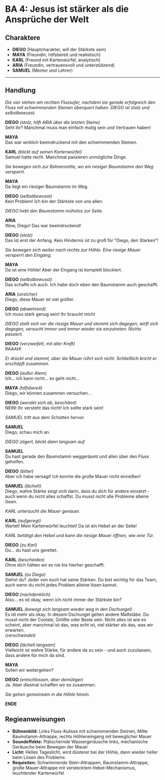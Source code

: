 # BA 4: Jesus ist stärker als die Ansprüche der Welt

## Charaktere

- **DIEGO** (Hauptcharakter, will der Stärkste sein)
- **MAYA** (Freundin, hilfsbereit und realistisch)
- **KARL** (Freund mit Kartenwürfel, analytisch)
- **ARIA** (Freundin, vertrauensvoll und unterstützend)
- **SAMUEL** (Mentor und Lehrer)

---

## Handlung

*Die vier stehen am rechten Flussufer, nachdem sie gerade erfolgreich den Fluss mit schwimmenden Steinen überquert haben. DIEGO ist stolz und selbstbewusst.*

**DIEGO** *(stolz, hilft ARIA über die letzten Steine)*  
Seht ihr? Manchmal muss man einfach mutig sein und Vertrauen haben!

**MAYA**  
Das war wirklich beeindruckend mit den schwimmenden Steinen.

**KARL** *(blickt auf seinen Kartenwürfel)*  
Samuel hatte recht. Manchmal passieren unmögliche Dinge.

*Sie bewegen sich zur Bühnenmitte, wo ein riesiger Baumstamm den Weg versperrt.*

**MAYA**  
Da liegt ein riesiger Baumstamm im Weg.

**DIEGO** *(selbstbewusst)*  
Kein Problem! Ich bin der Stärkste von uns allen.

*DIEGO hebt den Baumstamm mühelos zur Seite.*

**ARIA**  
Wow, Diego! Das war beeindruckend!

**DIEGO** *(stolz)*  
Das ist erst der Anfang. Kein Hindernis ist zu groß für "Diego, den Starken"!

*Sie bewegen sich weiter nach rechts zur Höhle. Eine riesige Mauer versperrt den Eingang.*

**MAYA**  
Da ist eine Höhle! Aber der Eingang ist komplett blockiert.

**DIEGO** *(selbstbewusst)*  
Das schaffe ich auch. Ich habe doch eben den Baumstamm auch geschafft.

**ARIA** *(unsicher)*  
Diego, diese Mauer ist viel größer.

**DIEGO** *(abwehrend)*  
Ich muss stark genug sein! Ihr braucht mich!

*DIEGO stellt sich vor die riesige Mauer und stemmt sich dagegen, wirft sich dagegen, versucht immer und immer wieder sie einzutreten. Nichts passiert.*

**DIEGO** *(verzweifelt, mit aller Kraft)*  
RAAAH!

*Er drückt und stemmt, aber die Mauer rührt sich nicht. Schließlich bricht er erschöpft zusammen.*

**DIEGO** *(außer Atem)*  
Ich... ich kann nicht... es geht nicht...

**MAYA** *(hilfsbereit)*  
Diego, wir können zusammen versuchen...

**DIEGO** *(wendet sich ab, beschämt)*  
NEIN! Ihr versteht das nicht! Ich sollte stark sein!

*SAMUEL tritt aus dem Schatten hervor.*

**SAMUEL**  
Diego, schau mich an.

*DIEGO zögert, blickt dann langsam auf.*

**SAMUEL**  
Du hast gerade den Baumstamm weggeräumt und allen über den Fluss geholfen. 

**DIEGO** *(bitter)*  
Aber ich habe versagt! Ich konnte die große Mauer nicht einreißen!

**SAMUEL** *(lächelt)*  
Diego, wahre Stärke zeigt sich darin, dass du dich für andere einsetzt - auch wenn du nicht alles schaffst. Du musst nicht alle Probleme alleine lösen.

*KARL untersucht die Mauer genauer.*

**KARL** *(aufgeregt)*  
Wartet! Mein Kartenwürfel leuchtet! Da ist ein Hebel an der Seite!

*KARL betätigt den Hebel und kann die riesige Mauer öffnen, wie eine Tür.*

**DIEGO** *(zu Karl)*  
Du... du hast uns gerettet.

**KARL** *(bescheiden)*  
Ohne dich hätten wir es nie bis hierher geschafft.

**SAMUEL** *(zu Diego)*  
Siehst du? Jeder von euch hat seine Stärken. Du bist wichtig für das Team, auch wenn du nicht jedes Problem alleine lösen kannst.

**DIEGO** *(nachdenklich)*  
Also... es ist okay, wenn ich nicht immer der Stärkste bin?

**SAMUEL** *(bewegt sich langsam wieder weg in den Dschungel)*  
Es ist mehr als okay. In diesem Dschungel gelten andere Maßstäbe. Du musst nicht der Coolste, Größte oder Beste sein. Nicht alles ist wie es scheint, aber manchmal ist das, was echt ist, viel stärker als das, was wir erwarten.  
*(verschwindet)*

**DIEGO** *(lächelt langsam)*  
Vielleicht ist wahre Stärke, für andere da zu sein - und auch zuzulassen, dass andere für mich da sind.

**MAYA**  
Sollen wir weitergehen?

**DIEGO** *(entschlossen, aber demütiger)*  
Ja. Aber diesmal schaffen wir es zusammen.

*Sie gehen gemeinsam in die Höhle hinein.*

**ENDE**

## Regieanweisungen

- **Bühnenbild:** Links Fluss-Kulisse mit schwimmenden Steinen, Mitte Baumstamm-Attrappe, rechts Höhleneingang mit beweglicher Mauer
- **Soundeffekte:** Plätschernde Wassergeräusche links, mechanische Geräusche beim Bewegen der Mauer
- **Licht:** Helles Tageslicht, wird düsterer bei der Höhle, dann wieder heller beim Lösen des Problems
- **Requisiten:** Schwimmende Stein-Attrappen, Baumstamm-Attrappe, große Mauer-Attrappe mit verstecktem Hebel-Mechanismus, leuchtender Kartenwürfel
